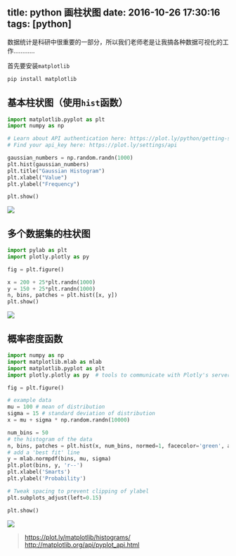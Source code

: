 title: python 画柱状图
date: 2016-10-26 17:30:16
tags: [python]
---


数据统计是科研中很重要的一部分，所以我们老师老是让我搞各种数据可视化的工作…………

首先要安装`matplotlib`

```bash
pip install matplotlib
```

<!--more-->

## 基本柱状图（使用`hist`函数）

```python
import matplotlib.pyplot as plt
import numpy as np

# Learn about API authentication here: https://plot.ly/python/getting-started
# Find your api_key here: https://plot.ly/settings/api

gaussian_numbers = np.random.randn(1000)
plt.hist(gaussian_numbers)
plt.title("Gaussian Histogram")
plt.xlabel("Value")
plt.ylabel("Frequency")

plt.show()
```

![](http://p1.bpimg.com/567571/d36bc4b94b3b6be6.png)

## 多个数据集的柱状图


```python
import pylab as plt
import plotly.plotly as py

fig = plt.figure()

x = 200 + 25*plt.randn(1000)
y = 150 + 25*plt.randn(1000)
n, bins, patches = plt.hist([x, y])
plt.show()
```

![](http://p1.bpimg.com/567571/e147115fb9816057.png)


## 概率密度函数

```python
import numpy as np
import matplotlib.mlab as mlab
import matplotlib.pyplot as plt
import plotly.plotly as py  # tools to communicate with Plotly's server

fig = plt.figure()

# example data
mu = 100 # mean of distribution
sigma = 15 # standard deviation of distribution
x = mu + sigma * np.random.randn(10000)

num_bins = 50
# the histogram of the data
n, bins, patches = plt.hist(x, num_bins, normed=1, facecolor='green', alpha=0.5)
# add a 'best fit' line
y = mlab.normpdf(bins, mu, sigma)
plt.plot(bins, y, 'r--')
plt.xlabel('Smarts')
plt.ylabel('Probability')

# Tweak spacing to prevent clipping of ylabel
plt.subplots_adjust(left=0.15)

plt.show()
```

![](http://i1.piimg.com/567571/7ad68ce363ee9671.png)

> <https://plot.ly/matplotlib/histograms/>
> <http://matplotlib.org/api/pyplot_api.html>